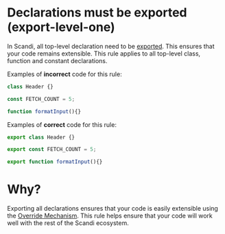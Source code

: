 # Declarations must be exported (export-level-one)
In Scandi, all top-level declaration need to be [exported](https://javascript.info/import-export). This ensures that
 your code remains extensible. This rule applies to all top-level class, function and constant declarations.

Examples of **incorrect** code for this rule:

```js
class Header {}

const FETCH_COUNT = 5;

function formatInput(){}
```

Examples of **correct** code for this rule:

```js
export class Header {}

export const FETCH_COUNT = 5;

export function formatInput(){}
```

# Why?
Exporting all declarations ensures that your code is easily extensible using the
[Override Mechanism](https://docs.scandipwa.com/developing-with-scandi/override-mechanism). This rule helps ensure
 that your code will work well with the rest of the Scandi ecosystem.
